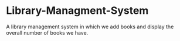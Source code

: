 # Library-Managment-System
A library management system in which we add books and display the overall number of books we have.
